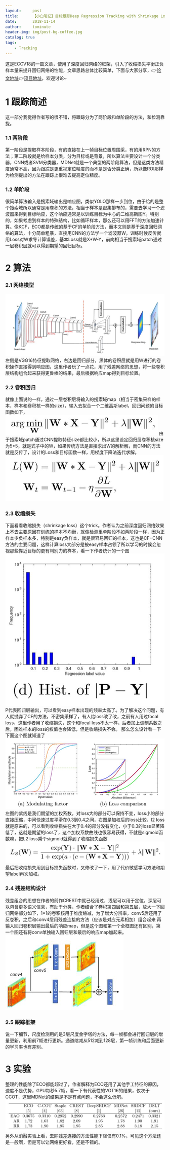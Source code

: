 ```yaml
---
layout:     post
title:      【小白笔记】目标跟踪Deep Regression Tracking with Shrinkage Loss
date:       2018-11-14
author:     tominute
header-img: img/post-bg-coffee.jpg
catalog: true
tags:
    - Tracking
---
```


这是ECCV18的一篇文章，使用了深度回归网络的框架，引入了收缩损失平衡正负样本量来提升回归网络的性能，文章思路总体比较简单，下面与大家分享，👉[论文地址](https://www.google.com.hk/url?sa=t&rct=j&q=&esrc=s&source=web&cd=1&cad=rja&uact=8&ved=2ahUKEwiljPmdltXeAhUTTo8KHSPoATAQFjAAegQICBAC&url=http%3A%2F%2Fopenaccess.thecvf.com%2Fcontent_ECCV_2018%2Fpapers%2FXiankai_Lu_Deep_Regression_Tracking_ECCV_2018_paper.pdf&usg=AOvVaw0DlRC-39T_n5rS9-6ff4WY)👉[项目地址]( https://github.com/chaoma99/DSLT)，欢迎讨论~

# 1 跟踪简述
这一部分我觉得作者写的很不错，将跟踪分为了两阶段和单阶段的方法，和检测靠拢。
### 1.1 两阶段
第一阶段是提取样本阶段，有的直接在上一帧目标位置周围采，有的用RPN的方法；第二阶段就是给样本分类，分为目标或是背景，所以算法主要设计一个分类器，CNN或者SVM分类器，MDNet就是一个典型的两阶段算法，但是这类方法精度通常不高，因为跟踪是更重视定位精度的而不是是否分类正确，所以像ROI那样为检测提出的方法在跟踪上很难去提高定位精度。
### 1.2 单阶段
很简单算法输入是搜索域输出是响应图，类似YOLO那样一步到位，由于给的是整个搜索域所以通常是用卷积的方法，相当于样本是密集排布的，需要去学习一个滤波器来得到目标响应，这个响应通常是以训练目标为中心的二维高斯图Y。特别的，如果考虑到样本的特殊结构，比如循环样本，那么还可以用FFT的方法加速计算。像KCF，ECO都是传统的基于CF的单阶段方法，而本文则是基于深度回归网络的算法，十分简单粗暴，直接用CNN的方法学一个滤波器W，训练时候反传就用Loss对W求导计算误差，基本Loss就是X*W-Y，前向相当于搜索域patch通过一层卷积层就可以得到期望的回归目标。

# 2 算法
### 2.1 网络模型
![图一](/img/20181115/1.JPG)
左侧是VGG16特征提取网络，右边是回归部分，黑体的卷积层就是用W进行的卷积操作直接得到响应图，这里作者玩了一点花，用了残差网络的思想，将一些卷积层结构组合起来获得更鲁棒的结果，最后根据响应map得到目标位置。
### 2.2 卷积回归
就像上面说的一样，通过一层卷积层将输入的搜索域map（相当于密集采样的样本，样本和卷积核一样的size），输入去拟合一个二维高斯label，回归问题的目标函数如下，
![图二](/img/20181115/2.JPG)
由于搜索域patch通过CNN提取特征size都比较小，所以这里设定回归层卷积核size为5*5，就是式子中的W，如果传统方法是直接求出W的解析解，而CNN的方法就是反传了，设计的Loss和目标函数一样，用梯度下降法迭代求解。
![图三](/img/20181115/3.JPG)

### 2.3 收缩损失
下面看看收缩损失（shrinkage loss）这个trick。作者认为之前深度回归网络效果上不去主要原因在训练的样本不均衡，就像检测里单阶段不如两阶段一样，因为正样本少负样本多，特别是easy负样本，就是很容易回归的样本，这也是CF+CNN方法的主要问题，这样计算loss大部分是被easy样本占领了所以学习的时候会忽视那些靠近目标的更有判别力的样本，看一下作者统计的一个图
![图四](/img/20181115/4.JPG)
P代表回归层输出，可以看到easy样本出现的频率太高了。为了解决这个问题，有人就抛弃了CF的方法，不密集采样了，有人给loss改了改，之前有人用过focal loss，这里作者用了收缩损失，这个和focal loss不太一样，后者加上调制系数之后，困难样本的loss的权值也会降低，但是收缩损失不会。
那么怎么设计看一下下面这个图就知道了
![图五](/img/20181115/5.JPG)
左图的紫线是我们期望的加权系数，对loss大的部分可以保持不变，loss小的部分直接压缩，中间快速过度平滑在0.3到0.4之间，右图是加权后的loss比较，l2 loss就是原来的，可以看到收缩损失在大于0.4的部分没有变化，小于0.3的loss显著降低了，这就是期望的loss了，这个加权系数曲线也很容易获得，不就是sigmoid函数嘛，把L2 loss乘个sigmoid就得到了收缩损失函数
![图六](/img/20181115/6.JPG)
最后把收缩损失用到目标损失函数时，又修改了一下，用了代价敏感学习方法和期望label再次加权。
### 2.4 残差结构设计
残差组合的思想在作者的前作CREST中就已经用过，浅层可以用于定位，深层可以包含更多语义信息，有助于分类，作者结合了卷积第四层和第五层，放大一下回归网络部分如下，1*1的卷积核用于维度缩减，为了增大分辨率，conv5后还用了反卷积，之后和conv4层用残差连接的方法（应该是对应元素相加）组合起来 再输入回归卷积层输出最后的响应map，但是这个图和第一个全框图还有区别，第一个图还有将conv单独输入回归层和最后的响应map加起来。
![图七](/img/20181115/7.JPG)

### 2.5 跟踪框架
说一下细节，尺度检测用的是3层尺度金字塔的方法，每一帧都会进行回归层的增量更新，利用前7帧进行更新。通道缩减从512减到128层，第一帧训练和后面更新的学习率也有差别。
# 3 实验
整理的性能除了ECO都能超过了，作者解释为ECO还用了其他手工特征的原因，速度不是优势，GPU每秒5.7帧，看一下有代表性的VOT16的结果，仅次于CCOT，这里MDNet的结果是不是有点问题，不会这么低吧。
![图八](/img/20181115/8.JPG)
另外从消融实验上看，去除残差连接的方法性能下降仅有0.1%，可见这个方法还是一般啊，但是可以让网络更好看，还是不错的。